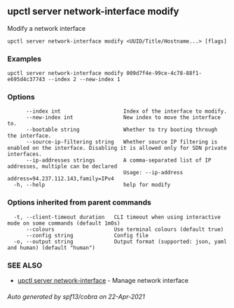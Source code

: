 ## upctl server network-interface modify

Modify a network interface

```
upctl server network-interface modify <UUID/Title/Hostname...> [flags]
```

### Examples

```
upctl server network-interface modify 009d7f4e-99ce-4c78-88f1-e695d4c37743 --index 2 --new-index 1
```

### Options

```
      --index int                    Index of the interface to modify.
      --new-index int                New index to move the interface to.
      --bootable string              Whether to try booting through the interface.
      --source-ip-filtering string   Whether source IP filtering is enabled on the interface. Disabling it is allowed only for SDN private interfaces.
      --ip-addresses strings         A comma-separated list of IP addresses, multiple can be declared
                                     Usage: --ip-address address=94.237.112.143,family=IPv4
  -h, --help                         help for modify
```

### Options inherited from parent commands

```
  -t, --client-timeout duration   CLI timeout when using interactive mode on some commands (default 1m0s)
      --colours                   Use terminal colours (default true)
      --config string             Config file
  -o, --output string             Output format (supported: json, yaml and human) (default "human")
```

### SEE ALSO

* [upctl server network-interface](upctl_server_network-interface.md)	 - Manage network interface

###### Auto generated by spf13/cobra on 22-Apr-2021
